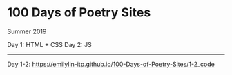 # 100 Days of Poetry Sites
Summer 2019

Day 1: HTML + CSS
Day 2: JS

----

Day 1-2: https://emilylin-itp.github.io/100-Days-of-Poetry-Sites/1-2_code
